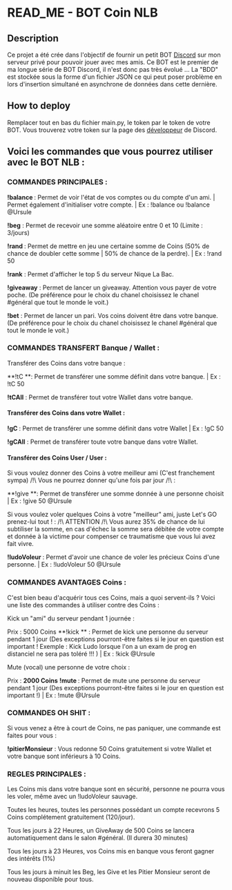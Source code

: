 # READ_ME - BOT Coin NLB
## Description
Ce projet a été crée dans l'objectif de fournir un petit BOT [Discord](https://discord.com/) sur mon serveur privé pour pouvoir jouer avec mes amis.
Ce BOT est le premier de ma longue série de BOT Discord, il n'est donc pas très évolué ... La "BDD" est stockée sous la forme d'un fichier JSON ce qui peut poser problème en lors d'insertion simultané en asynchrone de données dans cette dernière. 

## How to deploy
Remplacer tout en bas du fichier main.py, le token par le token de votre BOT. Vous trouverez votre token sur la page des [développeur](https://discord.com/developers) de Discord.

## Voici les commandes que vous pourrez utiliser avec le BOT NLB :

### COMMANDES PRINCIPALES :

**!balance <pseudo>** : Permet de voir l'état de vos comptes ou du compte d'un ami. | Permet également d'initialiser votre compte. | Ex : !balance ou !balance @Ursule

**!beg** : Permet de recevoir une somme aléatoire entre 0 et 10 (Limite : 3/jours)

**!rand <int>** : Permet de mettre en jeu une certaine somme de Coins (50% de chance de doubler cette somme | 50% de chance de la perdre). | Ex : !rand 50

**!rank** : Permet d'afficher le top 5 du serveur Nique La Bac.

**!giveaway** : Permet de lancer un giveaway. Attention vous payer de votre poche. (De préférence pour le choix du chanel choisissez le chanel #général que tout le monde le voit.)

**!bet** : Permet de lancer un pari. Vos coins doivent être dans votre  banque. (De préférence pour le choix du chanel choisissez le chanel #général que tout le monde le voit.)




### COMMANDES TRANSFERT Banque / Wallet :

Transférer des Coins dans votre banque : 

**!tC <int> **: Permet de transférer une somme définit dans votre banque. | Ex : !tC 50

**!tCAll** : Permet de transférer tout votre Wallet dans votre banque. 


#### Transférer des Coins dans votre Wallet :

**!gC <int>** : Permet de transférer une somme définit dans votre Wallet | Ex : !gC 50

**!gCAll** : Permet de transférer toute votre banque dans votre Wallet. 



#### Transférer des Coins User / User  :

Si vous voulez donner des Coins à votre meilleur ami (C'est franchement sympa) /!\ Vous ne pourrez donner qu'une fois par jour /!\  :

**!give <int> <pseudo> **: Permet de transférer une somme donnée à une personne choisit | Ex : !give 50 @Ursule


Si vous voulez voler quelques Coins à votre "meilleur" ami, juste Let's GO prenez-lui tout ! : 
/!\ ATTENTION /!\ Vous aurez 35% de chance de lui subtiliser la somme, en cas d'échec la somme sera débitée de votre compte et donnée à la victime pour compenser ce traumatisme que vous lui avez fait vivre. 

**!ludoVoleur <int> <pseudo>** : Permet d'avoir une chance de voler les précieux Coins d'une personne. | Ex : !ludoVoleur 50 @Ursule


### COMMANDES AVANTAGES Coins  :

C'est bien beau d'acquérir tous ces Coins, mais a quoi servent-ils ? 
Voici une liste des commandes à utiliser contre des Coins : 

Kick un "ami" du serveur pendant 1 journée : 

Prix : 5000 Coins
**!kick <pseudo> ** : Permet de kick une personne du serveur pendant 1 jour  (Des exceptions pourront-être faites si le jour en question est important ! Exemple : Kick Ludo lorsque l'on a un exam de prog en distanciel ne sera pas toléré !!! ) | Ex : !kick @Ursule


Mute (vocal) une personne de votre choix :

Prix : **2000 Coins**
**!mute <pseudo>** : Permet de mute une personne du serveur pendant 1 jour (Des exceptions pourront-être faites si le jour en question est important !) | Ex : !mute @Ursule

### COMMANDES OH SHIT :

Si vous venez a être à court de Coins, ne pas paniquer, une commande est faites pour vous : 

**!pitierMonsieur** : Vous redonne 50 Coins gratuitement si votre Wallet et votre banque sont inférieurs à 10 Coins.

### REGLES PRINCIPALES :

Les Coins mis dans votre banque sont en sécurité, personne ne pourra vous les voler, même avec un !ludoVoleur sauvage.

Toutes les heures, toutes les personnes possédant un compte recevrons 5 Coins complétement gratuitement (120/jour).

Tous les jours à 22 Heures, un GiveAway de 500 Coins se lancera automatiquement dans le salon #général. (Il durera 30 minutes)

Tous les jours à 23 Heures, vos Coins mis en banque vous feront gagner des intérêts (1%)

Tous les jours à minuit les Beg, les Give et les Pitier Monsieur seront de nouveau disponible pour tous.
